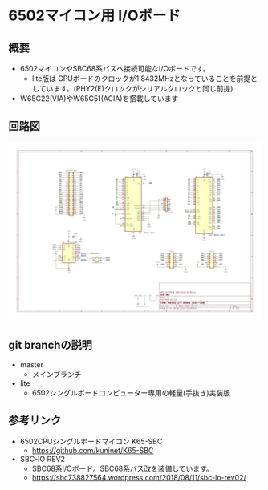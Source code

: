 # 6502マイコン用 I/Oボード

## 概要
- 6502マイコンやSBC68系バスへ接続可能なI/Oボードです。
  - lite版は CPUボードのクロックが1.8432MHzとなっていることを前提としています。(PHY2(E)クロックがシリアルクロックと同じ前提)
- W65C22(VIA)やW65C51(ACIA)を搭載しています

## 回路図
![回路図](image/K65-IOB.jpg)

## git branchの説明
- master
  - メインブランチ
- lite
  - 6502シングルボードコンピューター専用の軽量(手抜き)実装版

## 参考リンク
- 6502CPUシングルボードマイコン K65-SBC
  - https://github.com/kuninet/K65-SBC
- SBC-IO REV2
  - SBC68系I/Oボード。SBC68系バス改を装備しています。
  - https://sbc738827564.wordpress.com/2018/08/11/sbc-io-rev02/

